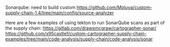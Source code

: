 Sonarqube: need to build custom
https://github.com/Mpluya/custom-supply-chain-1.4/tree/main/config/source-analyzer

Here are a few examples of using tekton to run SonarQube scans as part of the supply chain:
https://gitlab.com/drawsmcgraw/cartographer-sonar/
https://github.com/x95castle1/custom-cartographer-supply-chain-examples/tree/main/code-analysis/supply-chain/code-analysis/sonar